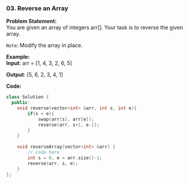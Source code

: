 ### 03. Reverse an Array

**Problem Statement:** <br/>
You are given an array of integers arr[]. Your task is to reverse the given array.

`Note`: Modify the array in place.

**Example:** <br/>
**Input**: arr = [1, 4, 3, 2, 6, 5]

**Output**: [5, 6, 2, 3, 4, 1]

**Code:** 
```cpp
class Solution {
  public:
    void reverse(vector<int> &arr, int s, int e){
        if(s < e){
            swap(arr[s], arr[e]);
            reverse(arr, s+1, e-1);
        }
    }
    
    void reverseArray(vector<int> &arr) {
        // code here
        int s = 0, e = arr.size()-1;
        reverse(arr, s, e);
    }
};
```